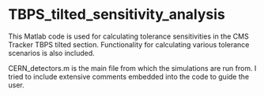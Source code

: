 # TBPS_tilted_sensitivity_analysis
This Matlab code is used for calculating tolerance sensitivities in the CMS Tracker TBPS tilted section.
Functionality for calculating various tolerance scenarios is also included.

CERN_detectors.m is the main file from which the simulations are run from. I tried to include extensive comments embedded
into the code to guide the user.
